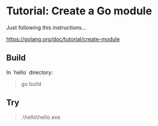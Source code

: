 # Tutorial: Create a Go module

Just following this instructions...

https://golang.org/doc/tutorial/create-module

## Build

In ´hello´ directory:

> go build

## Try

> .\hello\hello.exe
